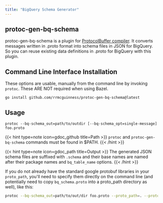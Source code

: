 ```yaml
---
title: "BigQuery Schema Generator"
---
```



## protoc-gen-bq-schema

protoc-gen-bq-schema is a plugin for [ProtocolBuffer compiler](https://github.com/google/protobuf).
It converts messages written in .proto format into schema files in JSON for BigQuery.
So you can reuse existing data definitions in .proto for BigQuery with this plugin.


## Command Line Interface Installation

These options are usable, manually from the command line by invoking `protoc`.
These ARE NOT required when using Bazel.

```shell
go install github.com/rrmcguinness/protoc-gen-bq-schema@latest
```

## Usage

```shell
protoc --bq-schema_out=path/to/outdir [--bq-schema_opt=single-message] foo.proto
```

{{< hint type=note icon=gdoc_github title=Path >}}
`protoc` and `protoc-gen-bq-schema` commands must be found in $PATH.
{{< /hint >}}

{{< hint type=note icon=gdoc_path title=Output >}}
The generated JSON schema files are suffixed with `.schema` and their base names 
are named after their package names and `bq_table_name` options.
{{< /hint >}}

If you do not already have the standard google protobuf libraries in your 
`proto_path`, you'll need to specify them directly on the command line 
(and potentially need to copy `bq_schema.proto` into a proto_path directory 
as well), like this:

```sh
protoc --bq-schema_out=path/to/out/dir foo.proto --proto_path=. --proto_path=<path_to_google_proto_folder>/src
```